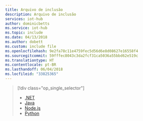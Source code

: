 ```yaml
---
title: Arquivo de inclusão
description: Arquivo de inclusão
services: iot-hub
author: dominicbetts
ms.service: iot-hub
ms.topic: include
ms.date: 04/13/2018
ms.author: dobett
ms.custom: include file
ms.openlocfilehash: 9e2fa78c11e4759fec5d56d6e8d08627e16558f4
ms.sourcegitcommit: 59fffec8043c3da2fcf31ca5036a55bbd62e519c
ms.translationtype: HT
ms.contentlocale: pt-BR
ms.lasthandoff: 06/04/2018
ms.locfileid: "33825365"
---
```

> [!div class="op_single_selector"]
> * [.NET](../articles/iot-hub/quickstart-control-device-dotnet.md)
> * [Java](../articles/iot-hub/quickstart-control-device-java.md)
> * [Node.js](../articles/iot-hub/quickstart-control-device-node.md)
> * [Python](../articles/iot-hub/quickstart-control-device-python.md)